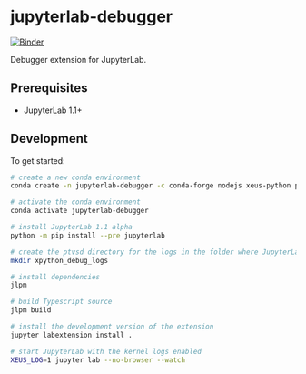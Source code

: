 # jupyterlab-debugger

[![Binder](https://mybinder.org/badge_logo.svg)](https://mybinder.org/v2/gh/QuantStack/jupyterlab-debugger/master?urlpath=/lab)

Debugger extension for JupyterLab.

## Prerequisites

- JupyterLab 1.1+

## Development

To get started:

```bash
# create a new conda environment
conda create -n jupyterlab-debugger -c conda-forge nodejs xeus-python ptvsd

# activate the conda environment
conda activate jupyterlab-debugger

# install JupyterLab 1.1 alpha
python -m pip install --pre jupyterlab

# create the ptvsd directory for the logs in the folder where JupyterLab is started
mkdir xpython_debug_logs

# install dependencies
jlpm

# build Typescript source
jlpm build

# install the development version of the extension
jupyter labextension install .

# start JupyterLab with the kernel logs enabled
XEUS_LOG=1 jupyter lab --no-browser --watch
```
